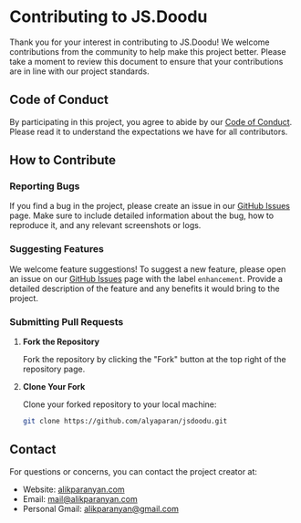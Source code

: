 # Contributing to JS.Doodu

Thank you for your interest in contributing to JS.Doodu! We welcome contributions from the community to help make this project better. Please take a moment to review this document to ensure that your contributions are in line with our project standards.

## Code of Conduct

By participating in this project, you agree to abide by our [Code of Conduct](CODE_OF_CONDUCT.md). Please read it to understand the expectations we have for all contributors.

## How to Contribute

### Reporting Bugs

If you find a bug in the project, please create an issue in our [GitHub Issues](https://github.com/alyaparan/jsdoodu/issues) page. Make sure to include detailed information about the bug, how to reproduce it, and any relevant screenshots or logs.

### Suggesting Features

We welcome feature suggestions! To suggest a new feature, please open an issue on our [GitHub Issues](https://github.com/alyaparan/jsdoodu/issues) page with the label `enhancement`. Provide a detailed description of the feature and any benefits it would bring to the project.

### Submitting Pull Requests

1. **Fork the Repository**

   Fork the repository by clicking the "Fork" button at the top right of the repository page.

2. **Clone Your Fork**

   Clone your forked repository to your local machine:
   ```sh
   git clone https://github.com/alyaparan/jsdoodu.git

   
## Contact

For questions or concerns, you can contact the project creator at:
- Website: [alikparanyan.com](http://www.alikparanyan.com)
- Email: [mail@alikparanyan.com](mailto:mail@alikparanyan.com)
- Personal Gmail: [alikparanyan@gmail.com](mailto:alikparanyan@gmail.com)
